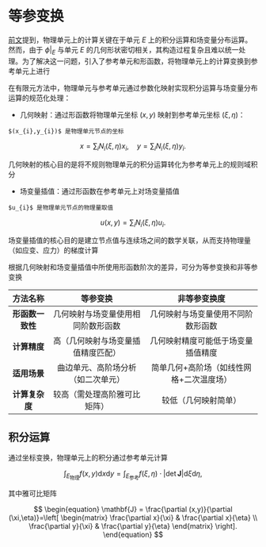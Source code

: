 # 等参变换

[前文](./intro.md)提到，物理单元上的计算关键在于单元 $E$ 上的积分运算和场变量分布运算。然而，由于 $\left.\phi\right|_{E}$ 与单元 $E$ 的几何形状密切相关，其构造过程复杂且难以统一处理。为了解决这一问题，引入了参考单元和形函数，将物理单元上的计算变换到参考单元上进行

在有限元方法中，物理单元与参考单元通过参数化映射实现积分运算与场变量分布运算的规范化处理：

- 几何映射：通过形函数将物理单元坐标 $(x,y)$ 映射到参考单元坐标 $(\xi, \eta)$：

```{margin}
$(x_{i},y_{i})$ 是物理单元节点的坐标
```

$$
\begin{equation}
x = \sum_{i} N_{i}(\xi,\eta)x_{i},\quad y = \sum_{i} N_{i}(\xi,\eta)y_{i}.
\end{equation}
$$

几何映射的核心目的是将不规则物理单元的积分运算转化为参考单元上的规则域积分

- 场变量插值：通过形函数在参考单元上对场变量插值

```{margin}
$u_{i}$ 是物理单元节点的物理量取值
```

$$
u(x,y)=\sum_{i}N_{i}(\xi,\eta)u_{i}.
$$

场变量插值的核心目的是建立节点值与连续场之间的数学关联，从而支持物理量（如应变、应力）的梯度计算


根据几何映射和场变量插值中所使用形函数阶次的差异，可分为等参变换和非等参变换

| **方法名称**       | **等参变换**                                              | **非等参变换度** | 
|:---------:|:--------------:|:--------:|
| **形函数一致性** | 几何映射与场变量使用相同阶数形函数 | 几何映射与场变量使用不同阶数形函数            | 
| **计算精度**     | 高（几何映射与场变量插值精度匹配）  |  几何映射精度可能低于场变量插值精度            |
| **适用场景**        | 曲边单元、高阶场分析（如二次单元） | 简单几何+高阶场（如线性网格+二次温度场）           |
| **计算复杂度**      | 较高（需处理高阶雅可比矩阵）  | 较低（几何映射简单）           |


## 积分运算

通过坐标变换，物理单元上的积分通过参考单元计算

$$
\int_{E_\text{物理}}f(x,y)\mathrm{d}x\mathrm{d}y=\int_{E_\text{参考}}f(\xi,\eta)\cdot\left|\det \mathbf{J}\right|\mathrm{d}\xi\mathrm{d}\eta,
$$

其中雅可比矩阵

$$
\begin{equation}
\mathbf{J} = \frac{\partial (x,y)}{\partial (\xi,\eta)}=\left[
\begin{matrix}
\frac{\partial x}{\xi} & \frac{\partial x}{\eta} \\
\frac{\partial y}{\xi} & \frac{\partial y}{\eta} 
\end{matrix}
\right].
\end{equation}
$$